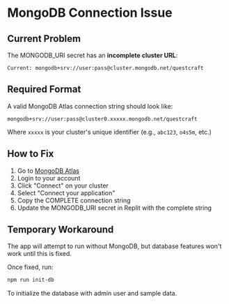 # MongoDB Connection Issue

## Current Problem

The MONGODB_URI secret has an **incomplete cluster URL**:
```
Current: mongodb+srv://user:pass@cluster.mongodb.net/questcraft
```

## Required Format

A valid MongoDB Atlas connection string should look like:
```
mongodb+srv://user:pass@cluster0.xxxxx.mongodb.net/questcraft
```

Where `xxxxx` is your cluster's unique identifier (e.g., `abc123`, `o4s5m`, etc.)

## How to Fix

1. Go to [MongoDB Atlas](https://cloud.mongodb.com)
2. Login to your account
3. Click "Connect" on your cluster
4. Select "Connect your application"
5. Copy the COMPLETE connection string
6. Update the MONGODB_URI secret in Replit with the complete string

## Temporary Workaround

The app will attempt to run without MongoDB, but database features won't work until this is fixed.

Once fixed, run:
```bash
npm run init-db
```

To initialize the database with admin user and sample data.
